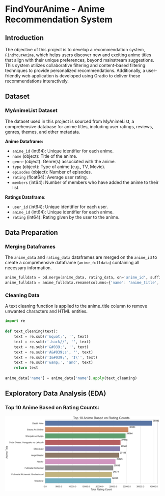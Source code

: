# FindYourAnime - Anime Recommendation System

## Introduction

The objective of this project is to develop a recommendation system, `FindYourAnime`, which helps users discover new and exciting anime titles that align with their unique preferences, beyond mainstream suggestions. This system utilizes collaborative filtering and content-based filtering techniques to provide personalized recommendations. Additionally, a user-friendly web application is developed using Gradio to deliver these recommendations interactively.

## Dataset

### MyAnimeList Dataset

The dataset used in this project is sourced from MyAnimeList, a comprehensive database for anime titles, including user ratings, reviews, genres, themes, and other metadata.

**Anime Dataframe:**
- `anime_id` (int64): Unique identifier for each anime.
- `name` (object): Title of the anime.
- `genre` (object): Genre(s) associated with the anime.
- `type` (object): Type of anime (e.g., TV, Movie).
- `episodes` (object): Number of episodes.
- `rating` (float64): Average user rating.
- `members` (int64): Number of members who have added the anime to their list.

**Ratings Dataframe:**
- `user_id` (int64): Unique identifier for each user.
- `anime_id` (int64): Unique identifier for each anime.
- `rating` (int64): Rating given by the user to the anime.

## Data Preparation

### Merging Dataframes

The `anime_data` and `rating_data` dataframes are merged on the `anime_id` to create a comprehensive dataframe (`anime_fulldata`) containing all necessary information.

```python
anime_fulldata = pd.merge(anime_data, rating_data, on='anime_id', suffixes=['', '_user'])
anime_fulldata = anime_fulldata.rename(columns={'name': 'anime_title', 'rating_user': 'user_rating'})
```

### Cleaning Data
A text cleaning function is applied to the anime_title column to remove unwanted characters and HTML entities.
```python
import re

def text_cleaning(text):
    text = re.sub(r'&quot;', '', text)
    text = re.sub(r'.hack//', '', text)
    text = re.sub(r'&#039;', '', text)
    text = re.sub(r'A&#039;s', '', text)
    text = re.sub(r'I&#039;', 'I\'', text)
    text = re.sub(r'&amp;', 'and', text)
    return text

anime_data['name'] = anime_data['name'].apply(text_cleaning)
```

## Exploratory Data Analysis (EDA)
### Top 10 Anime Based on Rating Counts:
![top 10 animes based on ratings](results/top_10_animes.png)


